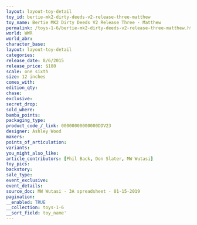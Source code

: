 ```yaml
---
layout: layout-toy-detail 
toy_id: bertie-mk2-dirty-deeds-v2-release-three-matthew
toy_name: Bertie MK2 Dirty Deeds V2 Release Three - Matthew
permalink: /toys-1-6/bertie-mk2-dirty-deeds-v2-release-three-matthew.html
world: WWR
world_abr: 
character_base: 
layout: layout-toy-detail
categories: 
release_date: 8/6/2015
release_price: $180 
scale: one sixth
size: 12 inches
comes_with: 
edition_qty: 
chase: 
exclusive: 
secret_drop: 
sold_where: 
bamba_points: 
packaging_type: 
product_code_/_link: 00000000000000DDV23
designer: Ashley Wood
makers: 
points_of_articulation: 
variants: 
you_might_also_like: 
article_contributors: [Phil Back, Don Slater, MW Wutasi]
toy_pics: 
backstory: 
sale_type: 
event_exclusive: 
event_details: 
source_doc: MW Wutasi - 3A spreadsheet - 01-15-2019
pagination: 
__enabled: TRUE
__collection: toys-1-6
__sort_field: toy_name'
---
```

